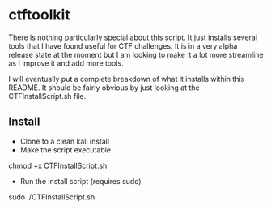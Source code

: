 # ctftoolkit

There is nothing particularly special about this script. It just installs several tools that I have found useful for CTF challenges. It is in a very alpha release state at the moment but I am looking to make it a lot more streamline as I improve it and add more tools.

I will eventually put a complete breakdown of what it installs within this README. It should be fairly obvious by just looking at the CTFInstallScript.sh file.

## Install ##

- Clone to a clean kali install
- Make the script executable

chmod +x CTFInstallScript.sh

- Run the install script (requires sudo)

sudo ./CTFInstallScript.sh

